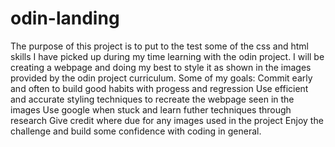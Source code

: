 # odin-landing
The purpose of this project is to put to the test some of the css and html skills I have picked up during my time learning with the odin project. I will be creating a webpage and doing my best to style it as shown in the images provided by the odin project curriculum. Some of my goals:
Commit early and often to build good habits with progess and regression
Use efficient and accurate styling techniques to recreate the webpage seen in the images
Use google when stuck and learn futher techniques through research
Give credit where due for any images used in the project
Enjoy the challenge and build some confidence with coding in general.
